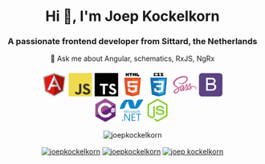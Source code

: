 <h1 align="center">Hi 👋, I'm Joep Kockelkorn</h1>
<h3 align="center">A passionate frontend developer from Sittard, the Netherlands </h3>
<div align="center" style="margin-bottom: 20px;">💬 Ask me about Angular, schematics, RxJS, NgRx</div>

<p style="margin-top: 10px;" align="center">
<img src="./angular.svg" style="width: 48px; height: 48px;">&nbsp;<img src="javascript.svg" style="width: 48px; height: 48px;">&nbsp;<img src="typescript.svg" style="width: 48px; height: 48px;">&nbsp;<img src="html.svg" style="width: 48px; height: 48px;">&nbsp;<img src="css.svg" style="width: 48px; height: 48px;">&nbsp;<img src="sass.svg" style="width: 48px; height: 48px;">&nbsp;<img src="bootstrap.svg" style="width: 48px; height: 48px;"><br><img src="csharp.svg" style="width: 48px; height: 48px;">&nbsp;<img src="dotnet.svg" style="width: 48px; height: 48px;">&nbsp;<img src="nodejs.svg" style="width: 48px; height: 48px;">&nbsp;</p>
<p align="center"> <img src="https://github-readme-stats.vercel.app/api?username=joepkockelkorn&show_icons=true" alt="joepkockelkorn" /> </p>

<p align="center">
<a href="https://twitter.com/joepkockelkorn" target="blank"><img align="center" src="https://cdn.jsdelivr.net/npm/simple-icons@3.0.1/icons/twitter.svg" alt="joepkockelkorn" height="20" width="20" /></a>
<a href="https://linkedin.com/in/joepkockelkorn" target="blank"><img align="center" src="https://cdn.jsdelivr.net/npm/simple-icons@3.0.1/icons/linkedin.svg" alt="joepkockelkorn" height="20" width="20" /></a>
<a href="https://stackoverflow.com/users/5475829/joep-kockelkorn" target="blank"><img align="center" src="https://cdn.jsdelivr.net/npm/simple-icons@3.0.1/icons/stackoverflow.svg" alt="joep kockelkorn" height="20" width="20" /></a>
</p>
